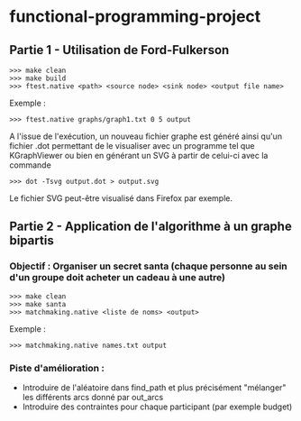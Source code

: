 # functional-programming-project

## Partie 1 - Utilisation de Ford-Fulkerson

```
>>> make clean
>>> make build
>>> ftest.native <path> <source node> <sink node> <output file name>
```
Exemple :
```
>>> ftest.native graphs/graph1.txt 0 5 output
```

A l'issue de l'exécution, un nouveau fichier graphe est généré ainsi qu'un fichier .dot permettant de le visualiser avec un programme tel que KGraphViewer ou bien en générant un SVG à partir de celui-ci avec la commande

```
>>> dot -Tsvg output.dot > output.svg
```
Le fichier SVG peut-être visualisé dans Firefox par exemple.

## Partie 2 - Application de l'algorithme à un graphe bipartis
### Objectif : Organiser un secret santa (chaque personne au sein d'un groupe doit acheter un cadeau à une autre)

```
>>> make clean
>>> make santa
>>> matchmaking.native <liste de noms> <output>
```
Exemple : 
```
>>> matchmaking.native names.txt output
```

### Piste d'amélioration : 
- Introduire de l'aléatoire dans find_path et plus précisément "mélanger" les différents arcs donné par out_arcs
- Introduire des contraintes pour chaque participant (par exemple budget)
